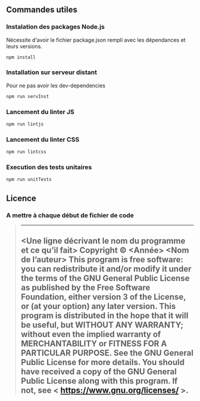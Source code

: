 ## Commandes utiles

### Instalation des packages Node.js
Nécessite d'avoir le fichier package.json rempli avec les dépendances et leurs versions.
```bash
npm install
```
### Installation sur serveur distant
Pour ne pas avoir les dev-dependencies
```bash
npm run servInst
```

### Lancement du linter JS
```bash
npm run lintjs
```
### Lancement du linter CSS
```bash
npm run lintcss
```

### Execution des tests unitaires
```bash
npm run unitTests
```

## Licence

### A mettre à chaque début de fichier de code
> -------------------------------------------------------------------------------------------------
> <Une ligne décrivant le nom du programme et ce qu’il fait>
> Copyright © <Année> <Nom de l’auteur>
> This program is free software: you can redistribute it and/or modify
> it under the terms of the GNU General Public License as published by
> the Free Software Foundation, either version 3 of the License, or
> (at your option) any later version.
> This program is distributed in the hope that it will be useful,
> but WITHOUT ANY WARRANTY; without even the implied warranty of
> MERCHANTABILITY or FITNESS FOR A PARTICULAR PURPOSE. See the
> GNU General Public License for more details.
> You should have received a copy of the GNU General Public License
> along with this program. If not, see < https://www.gnu.org/licenses/ >.
> -------------------------------------------------------------------------------------------------